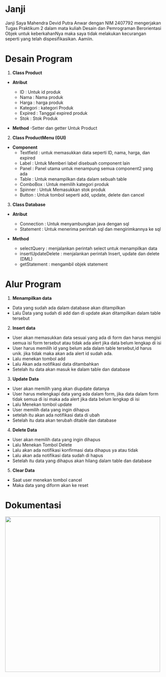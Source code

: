 # Janji
Janji Saya Mahendra Devid Putra Anwar dengan NIM 2407792 mengerjakan Tugas Praktikum 2 dalam mata kuliah Desain dan Pemrograman Berorientasi Objek untuk keberkahanNya maka saya tidak melakukan kecurangan seperti yang telah dispesifikasikan. Aamiin.

# Desain Program
1. **Class Product**
- **Atribut**
  - ID : Untuk id produk
  - Nama : Nama produk
  - Harga : harga produk
  - Kategori : kategori Produk
  - Expired : Tanggal expired produk
  - Stok : Stok Produk
    
- **Method**
  -Setter dan getter Untuk Product
  
2. **Class ProductMenu (GUI)**
- **Component**
  - Textfield : untuk memasukkan data seperti ID, nama, harga, dan expired
  - Label : Untuk Memberi label disebuah component lain
  - Panel : Panel utama untuk menampung semua component2 yang ada
  - Table : Untuk menampilkan data dalam sebuah table
  - ComboBox : Untuk memilih kategori produk
  - Spinner : Untuk Memasukkan stok produk
  - Button : Untuk tombol seperti add, update, delete dan cancel
 
3. **Class Database**
- **Atribut**
  - Connection : Untuk menyambungkan java dengan sql
  - Statement : Untuk menerima perintah sql dan mengirimkannya ke sql
 
- **Method**
  - selectQuery : menjalankan perintah select untuk menampilkan data
  - insertUpdateDelete : menjalankan perintah Insert, update dan delete (DML)
  - getStatement : mengambil objek statement

# Alur Program
1. **Menampilkan data**
- Data yang sudah ada dalam database akan ditampilkan
- Lalu Data yang sudah di add dan di update akan ditampilkan dalam table tersebut
  
2. **Insert data**
- User akan memasukkan data sesuai yang ada di form dan harus mengisi semua isi form tersebut atau tidak ada alert jika data belum lengkap di isi
- User harus memilih id yang belum ada dalam table tersebut,id harus unik. jika tidak maka akan ada alert id sudah ada.
- Lalu menekan tombol add
- Lalu Akan ada notifikasi data ditambahkan
- Setelah itu data akan masuk ke dalam table dan database
  
3. **Update Data**
- User akan memilih yang akan diupdate datanya
- User harus melengkapi data yang ada dalam form, jika data dalam form tidak semua di isi maka ada alert jika data belum lengkap di isi
- Lalu Menekan tombol update
- User memilih data yang ingin dihapus
- setelah itu akan ada notifikasi data di ubah
- Setelah itu data akan terubah ditable dan database
  
4. **Delete Data**
- User akan memilih data yang ingin dihapus
- Lalu Menekan Tombol Delete
- Lalu akan ada notifikasi konfirmasi data dihapus ya atau tidak
- Lalu akan ada notifikasi data sudah di hapus
- Setelah itu data yang dihapus akan hilang dalam table dan database
  
5. **Clear Data**
- Saat user menekan tombol cancel
- Maka data yang diform akan ke reset

# Dokumentasi
<img src="Dokumentasi/Tp5/Screen Recording 2025-10-17 003818.gif" width="500">


